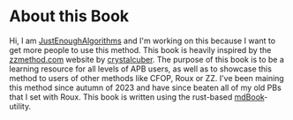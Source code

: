 # About this Book
Hi, I am [JustEnoughAlgorithms](https://www.youtube.com/@justenoughalgorithms) and I'm working on this because I want to get more people to use this method. This book is heavily inspired by the [zzmethod.com](https://zzmethod.com) website by [crystalcuber](https://www.youtube.com/@crystalcuber).
The purpose of this book is to be a learning resource for all levels of APB users, as well as to showcase this method to users of other methods like CFOP, Roux or ZZ. I've been maining this method since autumn of 2023 and have since beaten all of my old PBs that I set with Roux.
This book is written using the rust-based [mdBook](https://github.com/rust-lang/mdBook)-utility.